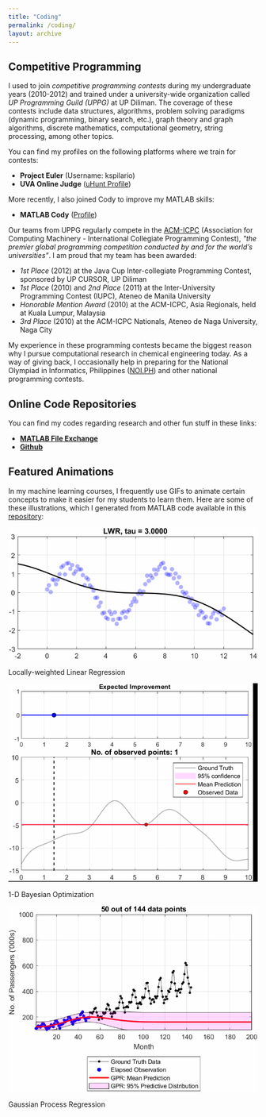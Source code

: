 ```yaml
---
title: "Coding"
permalink: /coding/
layout: archive
---
```


## Competitive Programming

I used to join *competitive programming contests* during my undergraduate years (2010-2012) and trained under a university-wide organization called *UP Programming Guild (UPPG)* at UP Diliman. The coverage of these contests include data structures, algorithms, problem solving paradigms (dynamic programming, binary search, etc.), graph theory and graph algorithms, discrete mathematics, computational geometry, string processing, among other topics. 

You can find my profiles on the following platforms where we train for contests:
- **Project Euler** (Username: kspilario)
- **UVA Online Judge** ([uHunt Profile](https://uhunt.onlinejudge.org/id/58112))

More recently, I also joined Cody to improve my MATLAB skills:
- **MATLAB Cody** ([Profile](https://www.mathworks.com/matlabcentral/cody/players/8722869))

Our teams from UPPG regularly compete in the [ACM-ICPC](https://icpc.global/) (Association for Computing Machinery - International Collegiate Programming Contest), *"the premier global programming competition conducted by and for the world’s universities"*. I am proud that my team has been awarded:

- *1st Place* (2012) at the Java Cup Inter-collegiate Programming Contest, sponsored by UP CURSOR, UP Diliman
- *1st Place* (2010) and *2nd Place* (2011) at the Inter-University Programming Contest (IUPC), Ateneo de Manila University
- *Honorable Mention Award* (2010) at the ACM-ICPC, Asia Regionals, held at Kuala Lumpur, Malaysia
- *3rd Place* (2010) at the ACM-ICPC Nationals, Ateneo de Naga University, Naga City

My experience in these programming contests became the biggest reason why I pursue computational research in chemical engineering today. As a way of giving back, I occasionally help in preparing for the National Olympiad in Informatics, Philippines ([NOI.PH](https://noi.ph/)) and other national programming contests.

## Online Code Repositories

You can find my codes regarding research and other fun stuff in these links:
- [**MATLAB File Exchange**](https://www.mathworks.com/matlabcentral/profile/authors/8722869?detail=fileexchange) 
- [**Github**](https://github.com/kspilario)

## Featured Animations

In my machine learning courses, I frequently use GIFs to animate certain concepts to make it easier for my students to learn them. Here are some of these illustrations, which I generated from MATLAB code available in this [repository](https://github.com/kspilario/MLxChE):

<div class="gif-grid">
  <div class="gif-item">
    <img src="/images/LWR_tau2.gif" alt="Locally-weighted Linear Regression">
    <p>Locally-weighted Linear Regression</p>
  </div>
  <div class="gif-item">
    <img src="/images/bayesOpt1D.gif" alt="Bayesian Optimization 1D">
    <p>1-D Bayesian Optimization</p>
  </div>
  <div class="gif-item">
    <img src="/images/airline_gpr.gif" alt="Gaussian Process Regression">
    <p>Gaussian Process Regression</p>
  </div>
</div>
